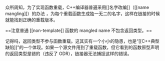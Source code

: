众所周知，为了实现函数重载，C++编译器普遍采用[[名字改编]]（[[name mangling]]）的办法 ，为每个重载函数生成独一无二的名字，这样在链接的时候就能找到正确的重载版本。

==注意普通 [[non-template]] 函数的 mangled name 不包含返回类型。==

记得吗，返回类型不参与函数重载。这其实有一个小小的隐患，也是“[[C++典型缺陷]]”的一个体现。如果一个源文件用到了重载函数，但它看到的函数原型声明的返回类型是错的（违反了 ODR），链接器无法捕捉这样的错误。